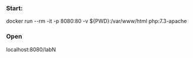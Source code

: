 
### Start:
docker run --rm -it -p 8080:80 -v ${PWD}:/var/www/html php:7.3-apache

### Open
localhost:8080/labN